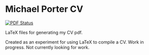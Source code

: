 # Michael Porter CV
[![PDF Status](https://www.sharelatex.com/github/repos/mikeporterdev/LaTeX-CV/builds/latest/badge.svg)](https://www.sharelatex.com/github/repos/mikeporterdev/LaTeX-CV/builds/latest/output.pdf)

LaTeX files for generating my CV pdf.


Created as an experiment for using LaTeX to compile a CV. Work in progress.
Not currently looking for work.
